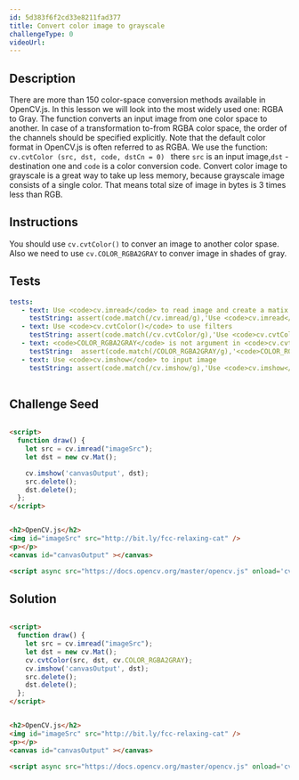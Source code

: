 ```yaml
---
id: 5d383f6f2cd33e8211fad377
title: Convert color image to grayscale
challengeType: 0
videoUrl: 
---
```


## Description
<section id='description'>
There are more than 150 color-space conversion methods available in OpenCV.js. In this lesson we will look into the most widely used one: RGBA to Gray.
The function converts an input image from one color space to another. In case of a transformation to-from RGBA color space, the order of the channels should be specified explicitly. Note that the default color format in OpenCV.js is often referred to as RGBA.
We use the function: <code>cv.cvtColor (src, dst, code, dstCn = 0) </code> there <code>src</code> is an input image,<code>dst</code> - destination one and <code>code</code> is a color conversion code.
Convert color image to grayscale is a great way to take up less memory, because  grayscale image consists of a single color. That means total size of image in bytes is 3 times less than RGB.
</section>


</section>

## Instructions
<section id='instructions'>
You should use <code>cv.cvtColor()</code> to conver an image to another color spase.
Also we need to use <code>cv.COLOR_RGBA2GRAY</code> to conver image in shades of gray.
</section>

## Tests
<section id='tests'>

```yml
tests:
   - text: Use <code>cv.imread</code> to read image and create a matix of image
     testString: assert(code.match(/cv.imread/g),'Use <code>cv.imread</code> to read image and create a matix of image'); 
   - text: Use <code>cv.cvtColor()</code> to use filters 
     testString: assert(code.match(/cv.cvtColor/g),'Use <code>cv.cvtColor()</code> to use filters '); 
   - text: <code>COLOR_RGBA2GRAY</code> is not argument in <code>cv.cvtColor()</code>
     testString:  assert(code.match(/COLOR_RGBA2GRAY/g),'<code>COLOR_RGBA2GRAY</code> is not argument in <code>cv.cvtColor()</code>');
   - text: Use <code>cv.imshow</code> to input image
     testString: assert(code.match(/cv.imshow/g),'Use <code>cv.imshow</code> to input image'); 
  
```
</section>

## Challenge Seed

<section id='challengeSeed'>
<div id='html-seed'>

```html

<script>
  function draw() {
    let src = cv.imread("imageSrc");
    let dst = new cv.Mat();  

    cv.imshow('canvasOutput', dst);
    src.delete();
    dst.delete();
  };
</script>


<h2>OpenCV.js</h2>
<img id="imageSrc" src="http://bit.ly/fcc-relaxing-cat" />
<p></p>
<canvas id="canvasOutput" ></canvas>

<script async src="https://docs.opencv.org/master/opencv.js" onload='cv["onRuntimeInitialized"]=()=> { draw() }' type="text/javascript"></script>
```
</div>
</section>

## Solution
<section id='solution'>

```html

<script>
  function draw() {
    let src = cv.imread("imageSrc");
    let dst = new cv.Mat();  
    cv.cvtColor(src, dst, cv.COLOR_RGBA2GRAY);
    cv.imshow('canvasOutput', dst);
    src.delete();
    dst.delete();
  };
</script>


<h2>OpenCV.js</h2>
<img id="imageSrc" src="http://bit.ly/fcc-relaxing-cat" />
<p></p>
<canvas id="canvasOutput" ></canvas>

<script async src="https://docs.opencv.org/master/opencv.js" onload='cv["onRuntimeInitialized"]=()=> { draw() }' type="text/javascript"></script>
```
</section>